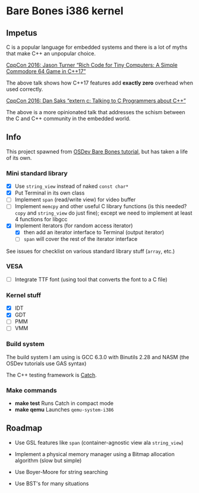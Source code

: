 # Bare Bones i386 kernel

## Impetus

C is a popular language for embedded systems and there is a lot of myths that make C++ an unpopular
choice.

[CppCon 2016: Jason Turner “Rich Code for Tiny Computers: A Simple Commodore 64 Game in C++17”](https://www.youtube.com/watch?v=zBkNBP00wJE)

The above talk shows how C++17 features add **exactly zero** overhead when used correctly.

[CppCon 2016: Dan Saks “extern c: Talking to C Programmers about C++”](https://www.youtube.com/watch?v=D7Sd8A6_fYU)

The above is a more opinionated talk that addresses the schism between the C and C++ community in the embedded world.

## Info

This project spawned from [OSDev Bare Bones tutorial](http://wiki.osdev.org/Bare_Bones), but has taken a life of its own.

### Mini standard library
- [x] Use `string_view` instead of naked `const char*`
- [x] Put Terminal in its own class
- [ ] Implement `span` (read/write view) for video buffer
- [ ] Implement `memcpy` and other useful C library functions (is this needed? `copy` and `string_view` do just fine); except we need to implement at least 4 functions for libgcc
- [x] Implement iterators (for random access iterator)
    - [x] then add an iterator interface to Terminal (output iterator)
    - [ ] `span` will cover the rest of the iterator interface

See issues for checklist on various standard library stuff (`array`, etc.)

### VESA
- [ ] Integrate TTF font (using tool that converts the font to a C file)

### Kernel stuff
- [X] IDT
- [x] GDT
- [ ] PMM
- [ ] VMM

### Build system

The build system I am using is GCC 6.3.0 with Binutils 2.28 and NASM (the OSDev tutorials use GAS syntax)

The C++ testing framework is [Catch](https://github.com/philsquared/Catch). 

### Make commands

- **make test** Runs Catch in compact mode
- **make qemu** Launches `qemu-system-i386`

## Roadmap

- Use GSL features like `span` (container-agnostic view ala `string_view`)

- Implement a physical memory manager using a Bitmap allocation algorithm (slow but simple)

- Use Boyer-Moore for string searching

- Use BST's for many situations
